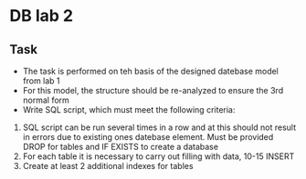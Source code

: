 # DB lab 2
## Task
 - The task is performed on teh basis of the designed datebase model from lab 1
 - For this model, the structure should be re-analyzed to ensure the 3rd normal form
 - Write SQL script, which must meet the following criteria: 
1. SQL script can be run several times in a row and at this should not result in errors due to existing ones datebase element. Must be provided DROP for tables and IF EXISTS to create a database
2. For each table it is necessary to carry out filling with data, 10-15 INSERT	
3. Create at least 2 additional indexes for tables
